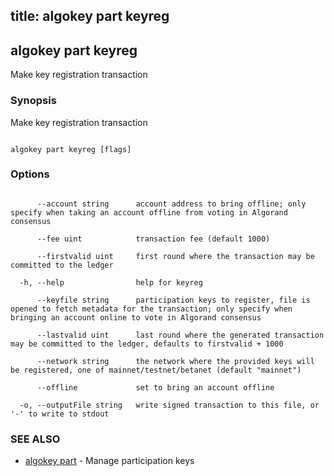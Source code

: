 title: algokey part keyreg
---
## algokey part keyreg



Make key registration transaction



### Synopsis



Make key registration transaction



```

algokey part keyreg [flags]

```



### Options



```

      --account string      account address to bring offline; only specify when taking an account offline from voting in Algorand consensus

      --fee uint            transaction fee (default 1000)

      --firstvalid uint     first round where the transaction may be committed to the ledger

  -h, --help                help for keyreg

      --keyfile string      participation keys to register, file is opened to fetch metadata for the transaction; only specify when bringing an account online to vote in Algorand consensus

      --lastvalid uint      last round where the generated transaction may be committed to the ledger, defaults to firstvalid + 1000

      --network string      the network where the provided keys will be registered, one of mainnet/testnet/betanet (default "mainnet")

      --offline             set to bring an account offline

  -o, --outputFile string   write signed transaction to this file, or '-' to write to stdout

```



### SEE ALSO



* [algokey part](../../part/part/)	 - Manage participation keys



